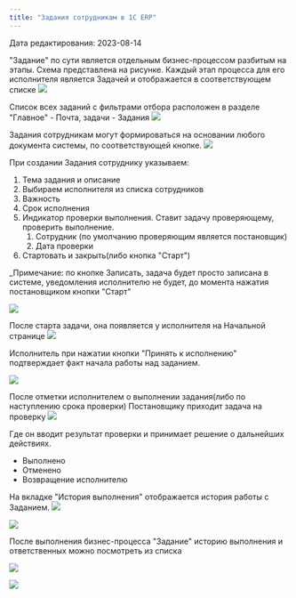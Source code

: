 ```yaml
---
title: "Задания сотрудникам в 1С ERP"
---
```

Дата редактирования: 2023-08-14

"Задание" по сути является отдельным бизнес-процессом разбитым на этапы. Схема представлена на рисунке. 
Каждый этап процесса для его исполнителя является Задачей и отображается в соответствующем списке
![](ERP/_attach/Pasted%20image%2020230712182146.png)

Список всех заданий с фильтрами отбора расположен в разделе "Главное" - Почта, задачи - Задания
![](ERP/_attach/Pasted%20image%2020230713091949.png)

Задания сотрудникам могут формироваться на основании любого документа системы, по соответствующей кнопке. 
![](ERP/_attach/Pasted%20image%2020230712181800.png)

При создании Задания сотруднику указываем:
1. Тема задания и описание
2. Выбираем исполнителя из списка сотрудников
3. Важность
4. Срок исполнения
5. Индикатор проверки выполнения. Ставит задачу проверяющему, проверить выполнение.
	1. Сотрудник (по умолчанию проверяющим является постановщик)
	2. Дата проверки 
6. Стартовать и закрыть(либо кнопка "Старт")

_Примечание: по кнопке Записать, задача будет просто записана в системе, уведомления исполнителю не будет, до момента нажатия постановщиком кнопки "Старт"

![](ERP/_attach/Pasted%20image%2020230712182501.png)

После старта задачи, она появляется у исполнителя на Начальной странице
![](ERP/_attach/Pasted%20image%2020230713092339.png)

Исполнитель при нажатии кнопки "Принять к исполнению" подтверждает факт начала работы над заданием.

![](ERP/_attach/Pasted%20image%2020230713093020.png)

После отметки исполнителем о выполнении задания(либо по наступлению срока проверки) Постановщику приходит задача на проверку
![](ERP/_attach/Pasted%20image%2020230713093308.png)

Где он вводит результат проверки и принимает решение о дальнейших действиях. 
- Выполнено
- Отменено
- Возвращение исполнителю

На вкладке "История выполнения" отображается история работы с Заданием.
![](ERP/_attach/Pasted%20image%2020230713093454.png)


![](ERP/_attach/Pasted%20image%2020230713095052.png)

После выполнения бизнес-процесса "Задание" историю выполнения и ответственных можно посмотреть из списка

![](ERP/_attach/Pasted%20image%2020230713111513.png)

![](ERP/_attach/Pasted%20image%2020230713095735.png)